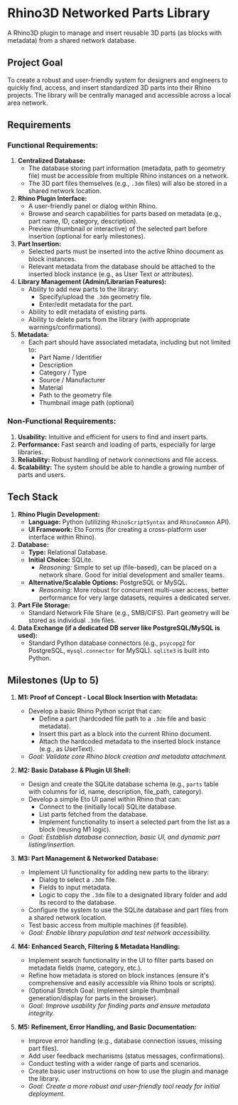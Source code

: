 # Rhino3D Networked Parts Library

A Rhino3D plugin to manage and insert reusable 3D parts (as blocks with metadata) from a shared network database.

## Project Goal

To create a robust and user-friendly system for designers and engineers to quickly find, access, and insert standardized 3D parts into their Rhino projects. The library will be centrally managed and accessible across a local area network.

## Requirements

### Functional Requirements:
1.  **Centralized Database:**
    *   The database storing part information (metadata, path to geometry file) must be accessible from multiple Rhino instances on a network.
    *   The 3D part files themselves (e.g., `.3dm` files) will also be stored in a shared network location.
2.  **Rhino Plugin Interface:**
    *   A user-friendly panel or dialog within Rhino.
    *   Browse and search capabilities for parts based on metadata (e.g., part name, ID, category, description).
    *   Preview (thumbnail or interactive) of the selected part before insertion (optional for early milestones).
3.  **Part Insertion:**
    *   Selected parts must be inserted into the active Rhino document as block instances.
    *   Relevant metadata from the database should be attached to the inserted block instance (e.g., as User Text or attributes).
4.  **Library Management (Admin/Librarian Features):**
    *   Ability to add new parts to the library:
        *   Specify/upload the `.3dm` geometry file.
        *   Enter/edit metadata for the part.
    *   Ability to edit metadata of existing parts.
    *   Ability to delete parts from the library (with appropriate warnings/confirmations).
5.  **Metadata:**
    *   Each part should have associated metadata, including but not limited to:
        *   Part Name / Identifier
        *   Description
        *   Category / Type
        *   Source / Manufacturer
        *   Material
        *   Path to the geometry file
        *   Thumbnail image path (optional)

### Non-Functional Requirements:
1.  **Usability:** Intuitive and efficient for users to find and insert parts.
2.  **Performance:** Fast search and loading of parts, especially for large libraries.
3.  **Reliability:** Robust handling of network connections and file access.
4.  **Scalability:** The system should be able to handle a growing number of parts and users.

## Tech Stack

1.  **Rhino Plugin Development:**
    *   **Language:** Python (utilizing `RhinoScriptSyntax` and `RhinoCommon` API).
    *   **UI Framework:** Eto Forms (for creating a cross-platform user interface within Rhino).
2.  **Database:**
    *   **Type:** Relational Database.
    *   **Initial Choice:** SQLite.
        *   *Reasoning:* Simple to set up (file-based), can be placed on a network share. Good for initial development and smaller teams.
    *   **Alternative/Scalable Options:** PostgreSQL or MySQL.
        *   *Reasoning:* More robust for concurrent multi-user access, better performance for very large datasets, requires a dedicated server.
3.  **Part File Storage:**
    *   Standard Network File Share (e.g., SMB/CIFS). Part geometry will be stored as individual `.3dm` files.
4.  **Data Exchange (if a dedicated DB server like PostgreSQL/MySQL is used):**
    *   Standard Python database connectors (e.g., `psycopg2` for PostgreSQL, `mysql.connector` for MySQL). `sqlite3` is built into Python.

## Milestones (Up to 5)

1.  **M1: Proof of Concept - Local Block Insertion with Metadata:**
    *   Develop a basic Rhino Python script that can:
        *   Define a part (hardcoded file path to a `.3dm` file and basic metadata).
        *   Insert this part as a block into the current Rhino document.
        *   Attach the hardcoded metadata to the inserted block instance (e.g., as UserText).
    *   *Goal: Validate core Rhino block creation and metadata attachment.*

2.  **M2: Basic Database & Plugin UI Shell:**
    *   Design and create the SQLite database schema (e.g., `parts` table with columns for id, name, description, file_path, category).
    *   Develop a simple Eto UI panel within Rhino that can:
        *   Connect to the (initially local) SQLite database.
        *   List parts fetched from the database.
        *   Implement functionality to insert a selected part from the list as a block (reusing M1 logic).
    *   *Goal: Establish database connection, basic UI, and dynamic part listing/insertion.*

3.  **M3: Part Management & Networked Database:**
    *   Implement UI functionality for adding new parts to the library:
        *   Dialog to select a `.3dm` file.
        *   Fields to input metadata.
        *   Logic to copy the `.3dm` file to a designated library folder and add its record to the database.
    *   Configure the system to use the SQLite database and part files from a shared network location.
    *   Test basic access from multiple machines (if feasible).
    *   *Goal: Enable library population and test network accessibility.*

4.  **M4: Enhanced Search, Filtering & Metadata Handling:**
    *   Implement search functionality in the UI to filter parts based on metadata fields (name, category, etc.).
    *   Refine how metadata is stored on block instances (ensure it's comprehensive and easily accessible via Rhino tools or scripts).
    *   (Optional Stretch Goal: Implement simple thumbnail generation/display for parts in the browser).
    *   *Goal: Improve usability for finding parts and ensure metadata integrity.*

5.  **M5: Refinement, Error Handling, and Basic Documentation:**
    *   Improve error handling (e.g., database connection issues, missing part files).
    *   Add user feedback mechanisms (status messages, confirmations).
    *   Conduct testing with a wider range of parts and scenarios.
    *   Create basic user instructions on how to use the plugin and manage the library.
    *   *Goal: Create a more robust and user-friendly tool ready for initial deployment.*
